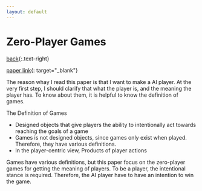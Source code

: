 ```yaml
---
layout: default
---
```


# Zero-Player Games
[back](../sc2ai){:.text-right}

[paper link](http://ieeexplore.ieee.org/document/6637024/){: target="_blank"}

The reason whay I read this paper is that I want to make a AI player. At the very first step, I should clarify that what the player is, and the meaning the player has. To know about them, it is helpful to know the definition of games.

The Definition of Games 
  - Designed objects that give players the ability to intentionally act towards reaching the goals of a game
  - Games is not designed objects, since games only exist when played. Therefore, they have various definitions.
  - In the player-centric view, Products of player actions

Games have various definitions, but this paper focus on the zero-player games for getting the meaning of players. To be a player, the intentional stance is required. Therefore, the AI player have to have an intention to win the game. 